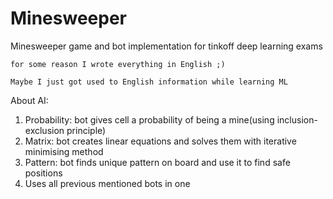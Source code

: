 # Minesweeper
Minesweeper game and bot implementation for tinkoff deep learning exams

`for some reason I wrote everything in English ;)`

`Maybe I just got used to English information while learning ML `

About AI:

1. Probability: bot gives cell a probability of being a mine(using inclusion-exclusion principle)
2. Matrix: bot creates linear equations and solves them with iterative minimising method
3. Pattern: bot finds unique pattern on board and use it to find safe positions
4. Uses all previous mentioned bots in one
